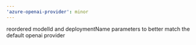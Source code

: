 ```yaml
---
'azure-openai-provider': minor
---
```


reordered modelId and deploymentName parameters to better match the default openai provider
